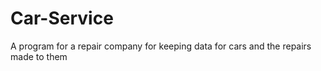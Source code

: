 # Car-Service
A program for a repair company for keeping data for cars and the repairs made to them
